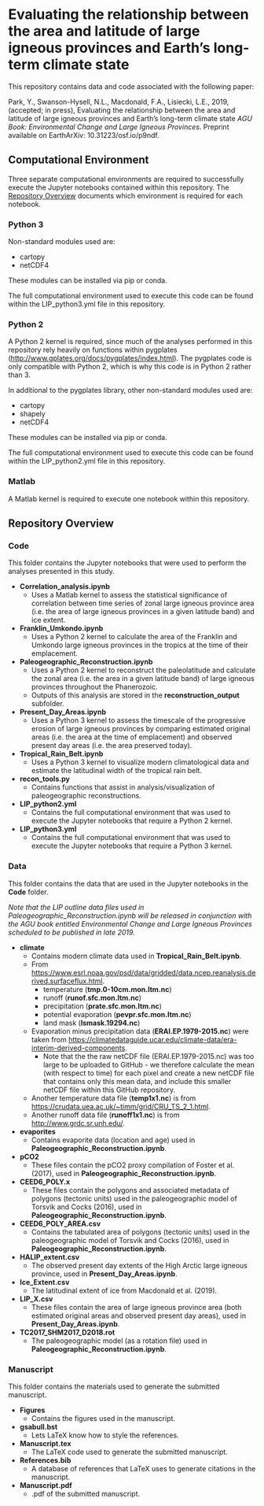 # Evaluating the relationship between the area and latitude of large igneous provinces and Earth’s long-term climate state

This repository contains data and code associated with the following paper:

Park, Y., Swanson-Hysell, N.L., Macdonald, F.A., Lisiecki, L.E., 2019, (accepted; in press), Evaluating the relationship between the area and latitude of large igneous provinces and Earth’s long-term climate state *AGU Book: Environmental Change and Large Igneous Provinces*. Preprint available on EarthArXiv: 10.31223/osf.io/p9ndf.

## Computational Environment

Three separate computational environments are required to successfully execute the Jupyter notebooks contained within this repository. The [Repository Overview](#repository-overview) documents which environment is required for each notebook.

### Python 3

Non-standard modules used are:

* cartopy
* netCDF4

These modules can be installed via pip or conda.

The full computational environment used to execute this code can be found within the LIP_python3.yml file in this repository.

### Python 2

A Python 2 kernel is required, since much of the analyses performed in this repository rely heavily on functions within pygplates (http://www.gplates.org/docs/pygplates/index.html). The pygplates code is only compatible with Python 2, which is why this code is in Python 2 rather than 3.

In additional to the pygplates library, other non-standard modules used are:

* cartopy
* shapely
* netCDF4

These modules can be installed via pip or conda.

The full computational environment used to execute this code can be found within the LIP_python2.yml file in this repository.

### Matlab

A Matlab kernel is required to execute one notebook within this repository.

## Repository Overview

### Code

This folder contains the Jupyter notebooks that were used to perform the analyses presented in this study.

* **Correlation_analysis.ipynb**
    * Uses a Matlab kernel to assess the statistical significance of correlation between time series of zonal large igneous province area (i.e. the area of large igneous provinces in a given latitude band) and ice extent.
* **Franklin_Umkondo.ipynb**
    * Uses a Python 2 kernel to calculate the area of the Franklin and Umkondo large igneous provinces in the tropics at the time of their emplacement.
* **Paleogeographic_Reconstruction.ipynb**
    * Uses a Python 2 kernel to reconstruct the paleolatitude and calculate the zonal area (i.e. the area in a given latitude band) of large igneous provinces throughout the Phanerozoic.
    * Outputs of this analysis are stored in the **reconstruction_output** subfolder.
* **Present_Day_Areas.ipynb**
    * Uses a Python 3 kernel to assess the timescale of the progressive erosion of large igneous provinces by comparing estimated original areas (i.e. the area at the time of emplacement) and observed present day areas (i.e. the area preserved today).
* **Tropical_Rain_Belt.ipynb**
    * Uses a Python 3 kernel to visualize modern climatological data and estimate the latitudinal width of the tropical rain belt.
* **recon_tools.py**
    * Contains functions that assist in analysis/visualization of paleogeographic reconstructions.
* **LIP_python2.yml**
    * Contains the full computational environment that was used to execute the Jupyter notebooks that require a Python 2 kernel.
* **LIP_python3.yml**
    * Contains the full computational environment that was used to execute the Jupyter notebooks that require a Python 3 kernel.

### Data

This folder contains the data that are used in the Jupyter notebooks in the **Code** folder.

*Note that the LIP outline data files used in Paleogeographic_Reconstruction.ipynb will be released in conjunction with the AGU book entitled Environmental Change and Large Igneous Provinces scheduled to be published in late 2019.*

* **climate**
    * Contains modern climate data used in **Tropical_Rain_Belt.ipynb**.
    * From https://www.esrl.noaa.gov/psd/data/gridded/data.ncep.reanalysis.derived.surfaceflux.html.
        * temperature (**tmp.0-10cm.mon.ltm.nc**)
        * runoff (**runof.sfc.mon.ltm.nc**)
        * precipitation (**prate.sfc.mon.ltm.nc**)
        * potential evaporation (**pevpr.sfc.mon.ltm.nc**)
        * land mask (**lsmask.19294.nc**)
    * Evaporation minus precipitation data (**ERAI.EP.1979-2015.nc**) were taken from https://climatedataguide.ucar.edu/climate-data/era-interim-derived-components.
        * Note that the the raw netCDF file (ERAI.EP.1979-2015.nc) was too large to be uploaded to GitHub - we therefore calculate the mean (with respect to time) for each pixel and create a new netCDF file that contains only this mean data, and include this smaller netCDF file within this GitHub repository.
    * Another temperature data file (**temp1x1.nc**) is from https://crudata.uea.ac.uk/~timm/grid/CRU_TS_2_1.html.
    * Another runoff data file (**runoff1x1.nc**) is from http://www.grdc.sr.unh.edu/.
* **evaporites**
    * Contains evaporite data (location and age) used in **Paleogeographic_Reconstruction.ipynb**.
* **pCO2**
    * These files contain the pCO2 proxy compilation of Foster et al. (2017), used in **Paleogeographic_Reconstruction.ipynb**.
* **CEED6_POLY.x**
    * These files contain the polygons and associated metadata of polygons (tectonic units) used in the paleogeographic model of Torsvik and Cocks (2016), used in **Paleogeographic_Reconstruction.ipynb**.
* **CEED6_POLY_AREA.csv**
    * Contains the tabulated area of polygons (tectonic units) used in the paleogeographic model of Torsvik and Cocks (2016), used in **Paleogeographic_Reconstruction.ipynb**.
* **HALIP_extent.csv**
    * The observed present day extents of the High Arctic large igneous province, used in **Present_Day_Areas.ipynb**.
* **Ice_Extent.csv**
    * The latitudinal extent of ice from Macdonald et al. (2019).
* **LIP_X.csv**
    * These files contain the area of large igneous province area (both estimated original areas and observed present day areas), used in **Present_Day_Areas.ipynb**.
* **TC2017_SHM2017_D2018.rot**
    * The paleogeographic model (as a rotation file) used in **Paleogeographic_Reconstruction.ipynb**.

### Manuscript

This folder contains the materials used to generate the submitted manuscript.

* **Figures**
    * Contains the figures used in the manuscript.
* **gsabull.bst**
    * Lets LaTeX know how to style the references.
* **Manuscript.tex**
    * The LaTeX code used to generate the submitted manuscript.
* **References.bib**
    * A database of references that LaTeX uses to generate citations in the manuscript.
* **Manuscript.pdf**
    * .pdf of the submitted manuscript.
